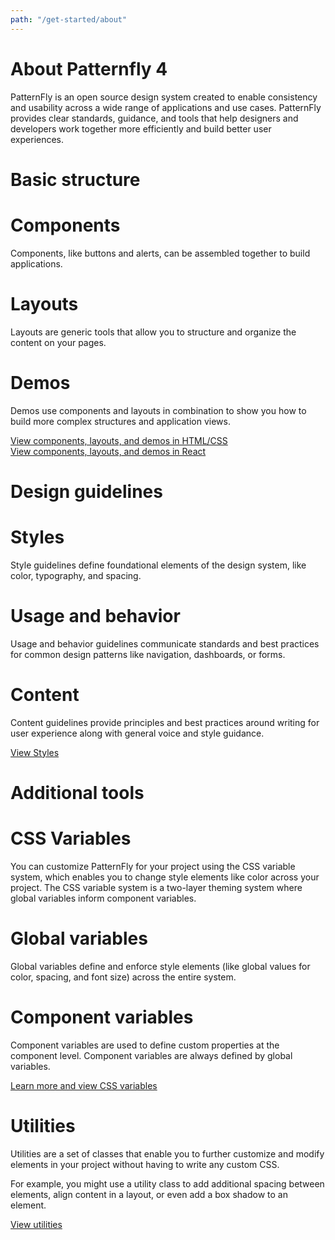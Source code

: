 ```yaml
---
path: "/get-started/about"
---
```


<h1 class="pf-c-title pf-m-4xl">About Patternfly 4</h1>
<p>PatternFly is an open source design system created to enable consistency and usability across a wide range of applications and use cases. PatternFly provides clear standards, guidance, and tools that help designers and developers work together more efficiently and build better user experiences.</p>

<h1 class="pf-c-title pf-m-3xl pf-u-mt-xl">Basic structure</h1>

<h1 class="pf-c-title pf-m-xl pf-u-mt-xl">Components</h1>
<p>Components, like buttons and alerts, can be assembled together to build applications.</p>

<h1 class="pf-c-title pf-m-xl pf-u-mt-xl">Layouts</h1>
<p>Layouts are generic tools that allow you to structure and organize the content on your pages.</p>

<h1 class="pf-c-title pf-m-xl pf-u-mt-xl">Demos</h1>
<p>Demos use components and layouts in combination to show you how to build more complex structures and application views.</p>

<div class="link"><a href="/documentation/core">View components, layouts, and demos in HTML/CSS</a><i class="blueArrow fas fa-arrow-right pf-u-mx-sm"></i></div>

<div class="link"><a href="/documentation/react">View components, layouts, and demos in React</a><i class="blueArrow fas fa-arrow-right pf-u-mx-sm"></i></div>

<h1 class="pf-c-title pf-m-3xl pf-u-mt-xl">Design guidelines</h1>

<h1 class="pf-c-title pf-m-xl pf-u-mt-xl">Styles</h1>
<p>Style guidelines define foundational elements of the design system, like color, typography, and spacing.</p>

<h1 class="pf-c-title pf-m-xl pf-u-mt-xl">Usage and behavior</h1>
<p>Usage and behavior guidelines communicate standards and best practices for common design patterns like navigation, dashboards, or forms.</p>

<h1 class="pf-c-title pf-m-xl pf-u-mt-xl">Content</h1>
<p>Content guidelines provide principles and best practices around writing for user experience along with general voice and style guidance.</p>

<div class="link"><a href="/design-guidelines/styles/icons">View Styles</a><i class="blueArrow fas fa-arrow-right pf-u-mx-sm"></i></div>

<h1 class="pf-c-title pf-m-3xl pf-u-mt-xl">Additional tools</h1>

<h1 class="pf-c-title pf-m-xl pf-u-mt-xl">CSS Variables</h1>
<p>You can customize PatternFly for your project using the CSS variable system, which enables you to change style elements like color across your project. The CSS variable system is a two-layer theming system where global variables inform component variables.</p>

<h1 class="pf-c-title pf-m-xl pf-u-mt-xl">Global variables</h1>
<p>Global variables define and enforce style elements (like global values for color, spacing, and font size) across the entire system.</p>

<h1 class="pf-c-title pf-m-xl pf-u-mt-xl">Component variables</h1>
<p>Component variables are used to define custom properties at the component level. Component variables are always defined by global variables.</p>

<div class="link"><a href="/documentation/react/css-variables/">Learn more and view CSS variables</a><i class="blueArrow fas fa-arrow-right pf-u-mx-sm"></i></div>

<h1 class="pf-c-title pf-m-xl pf-u-mt-xl">Utilities</h1>
<p>Utilities are a set of classes that enable you to further customize and modify elements in your project without having to write any custom CSS.</p>

<p>For example, you might use a utility class to add additional spacing between elements, align content in a layout, or even add a box shadow to an element.</p>

<div class="link"><a href="/documentation/core/utilities/accessibility">View utilities</a><i class="blueArrow fas fa-arrow-right pf-u-mx-sm"></i></div>


<!-- This section is WIP ** we need to wait to see how this content gets included **

Flexibility
PatternFly 4 was built to be flexible and is scoped to work in tandem with other design systems. This means you’re able to use PatternFly 4 components alongside components from systems like Bootstrap, Material.io, or older versions of PatternFly.

For example, our code is written like pf-c-alert
alert
So if you had …
Include an example -->
